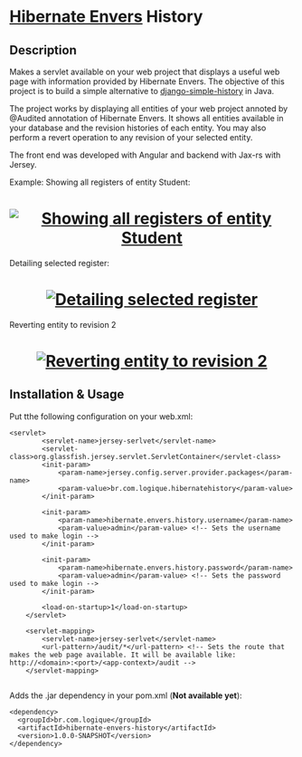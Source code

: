 # [Hibernate Envers](http://hibernate.org/orm/envers/) History

## Description

Makes a servlet available on your web project that displays a useful web page with information provided by Hibernate Envers.
The objective of this project is to build a simple alternative to [django-simple-history](https://github.com/treyhunner/django-simple-history) 
in Java.

The project works by displaying all entities of your web project annoted by @Audited annotation of Hibernate Envers. It shows all 
entities available in your database and the revision histories of each entity. You may also perform a revert operation to 
any revision of your selected entity.

The front end was developed with Angular and backend with Jax-rs with Jersey.

Example: Showing all registers of entity Student:
<h1 align="center">
<a href="https://github.com/dudevictor/hibernate-envers-history"><img src="https://cdn.rawgit.com/dudevictor/hibernate-envers-history/master/media/registers.png" alt="Showing all registers of entity Student" ></a></h1>
			
Detailing selected register:			
<h1 align="center">
<a href="https://github.com/dudevictor/hibernate-envers-history">
				<img src="https://cdn.rawgit.com/dudevictor/hibernate-envers-history/master/media/register.png" alt="Detailing selected register" >
			</a></h1>
			
Reverting entity to revision 2
<h1 align="center">
<a href="https://github.com/dudevictor/hibernate-envers-history">
				<img src="https://cdn.rawgit.com/dudevictor/hibernate-envers-history/master/media/revertExample.png" alt="Reverting entity to revision 2" >
			</a></h1>

## Installation & Usage

Put tthe following configuration on your web.xml:
```
<servlet>
		<servlet-name>jersey-serlvet</servlet-name>
		<servlet-class>org.glassfish.jersey.servlet.ServletContainer</servlet-class>
		<init-param>
			<param-name>jersey.config.server.provider.packages</param-name>
			<param-value>br.com.logique.hibernatehistory</param-value>
		</init-param>

		<init-param>
			<param-name>hibernate.envers.history.username</param-name>
			<param-value>admin</param-value> <!-- Sets the username used to make login -->
		</init-param>

		<init-param>
			<param-name>hibernate.envers.history.password</param-name>
			<param-value>admin</param-value> <!-- Sets the password used to make login -->
		</init-param>

		<load-on-startup>1</load-on-startup>
	</servlet>

	<servlet-mapping>
		<servlet-name>jersey-serlvet</servlet-name>
		<url-pattern>/audit/*</url-pattern> <!-- Sets the route that makes the web page available. It will be available like: http://<domain>:<port>/<app-context>/audit -->
	</servlet-mapping>
  
```

Adds the .jar dependency in your pom.xml (**Not available yet**):
```
<dependency>
  <groupId>br.com.logique</groupId>
  <artifactId>hibernate-envers-history</artifactId>
  <version>1.0.0-SNAPSHOT</version>
</dependency>
```


